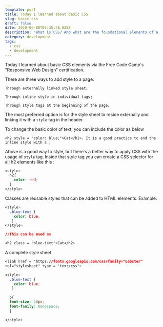 ```yaml
---
template: post
title: Today I learned about basic CSS
slug: basic-css
draft: false
date: 2020-06-08T07:35:48.825Z
description: 'What is CSS? And what are the foundational elements of a good CSS file. '
category: development
tags:
  - css
  - development
---
```

Today I learned about basic CSS elements via the Free Code Camp's "Responsive Web Design" certification.

There are three ways to add style to a page:

`Through externally linked style sheet;`

`Through inline style in individual tags;`

`Through style tags at the beginning of the page;`

The most preferred option is for the style sheet to reside externally and linking it with a `style` tag in the header. 

To change the basic color of text, you can include the color as below

`<h2 style = "color: blue;">Cat</h2>. It is a good practice to end the inline style with a ;`

Above is a good way to style, but there's a better way to apply CSS with the usage of `style` tag. Inside that style tag you can create a CSS selector for all h2 elements like this :

```css
<style>
  h2{
    color: red;
  }
</style>
```

Classes are reusable styles that can be added to HTML elements. Example:

```css
<style>
  .blue-text {
    color: blue;
   }
</style>

//This can be used as

<h2 class = "blue-text">Cat</h2>
```

A complete style sheet

```css
<link href = "https://fonts.googleapis.com/css?family="Lobster" 
rel="stylesheet" type = "text/css">

<style>
  .blue-text {
    color: blue;
   }

  p{
  font-size: 20px;
  font-family: monospace;
  }

</style>
```
